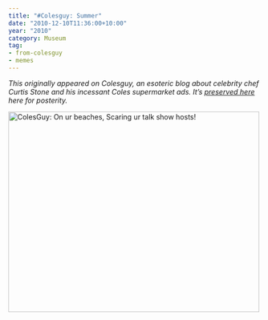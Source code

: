 ```yaml
---
title: "#Colesguy: Summer"
date: "2010-12-10T11:36:00+10:00"
year: "2010"
category: Museum
tag:
- from-colesguy
- memes
---
```

<p style="font-style:italic">This originally appeared on Colesguy, an esoteric blog about celebrity chef Curtis Stone and his incessant Coles supermarket ads. It’s <a title="View all posts in the museum" href="https://rubenerd.com/museum/">preserved here</a> here for posterity.</p>

<p><img src="https://rubenerd.com/files/2010/colesguy-summer.png" alt="ColesGuy: On ur beaches, Scaring ur talk show hosts!" style="width:500px; height:400px" /></p>

